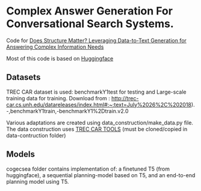 # Complex Answer Generation For Conversational Search Systems. 

Code for [Does Structure Matter? Leveraging Data-to-Text Generation for Answering Complex Information Needs]()

Most of this code is based on [Huggingface](https://huggingface.co/) 

## Datasets

TREC CAR dataset is used: benchmarkY1test for testing and Large-scale training data for training. Download from : http://trec-car.cs.unh.edu/datareleases/index.html#:~:text=July%2026%2C%202018).-,benchmarkY1train,-benchmarkY1%2Dtrain.v2.0

Various adaptations are created using data_construction/make_data.py file. The data construction uses [TREC CAR TOOLS](https://github.com/TREMA-UNH/trec-car-tools) (must be cloned/copied in data-contruction folder) 

## Models

cogecsea folder contains implementation of: a finetuned T5 (from huggingface), a sequential planning-model based on T5, and an end-to-end planning model using T5. 
